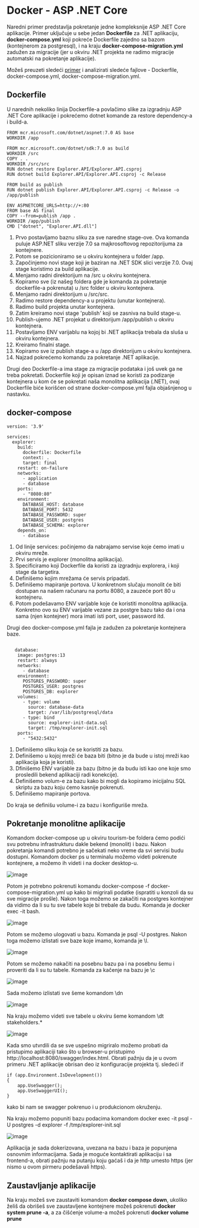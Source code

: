 # Docker - ASP .NET Core

Naredni primer predstavlja pokretanje jedne kompleksnije ASP .NET Core  aplikacije. Primer uključuje u sebe jedan <b>Dockerfile</b> za .NET aplikaciju, <b>docker-compose.yml</b> koji pokreće Dockerfile zajedno sa bazom (kontejnerom za postgresql), i na kraju <b>docker-compose-migration.yml</b> zadužen za migracije (jer u okviru .NET projekta ne radimo migracije automatski na pokretanje aplikacije).  

Možeš preuzeti sledeći <a href='#'>primer</a> i analizirati sledeće fajlove - Dockerfile, docker-compose.yml, docker-compose-migration.yml.  

## Dockerfile

U narednih nekoliko linija Dockerfile-a povlačimo slike za izgradnju ASP .NET Core aplikacije i pokrećemo dotnet komande za restore dependency-a i build-a.  

```code
FROM mcr.microsoft.com/dotnet/aspnet:7.0 AS base
WORKDIR /app

FROM mcr.microsoft.com/dotnet/sdk:7.0 as build
WORKDIR /src
COPY . .
WORKDIR /src/src
RUN dotnet restore Explorer.API/Explorer.API.csproj
RUN dotnet build Explorer.API/Explorer.API.csproj -c Release

FROM build as publish
RUN dotnet publish Explorer.API/Explorer.API.csproj -c Release -o /app/publish

ENV ASPNETCORE_URLS=http://+:80
FROM base AS final
COPY --from=publish /app .
WORKDIR /app/publish
CMD ["dotnet", "Explorer.API.dll"]
```
1. Prvo postavljamo baznu sliku za sve naredne stage-ove. Ova komanda puluje ASP.NET sliku verzije 7.0 sa majkrosoftovog repozitorijuma za kontejnere.  
2. Potom se pozicioniramo se u okviru kontejnera u folder /app.  
3. Započinjemo novi stage koji je baziran na .NET SDK slici verzije 7.0. Ovaj stage koristimo za build aplikacije.  
4. Menjamo radni direktorijum na /src u okviru kontejnera.  
5. Kopiramo sve (iz našeg foldera gde je komanda za pokretanje dockerfile-a pokrenuta) u /src folder u okviru kontejnera.  
6. Menjamo radni direktorijum u /src/src.  
7. Radimo restore dependency-a u projektu (unutar kontejnera).  
8. Radimo build projekta unutar kontejnera.
9. Zatim kreiramo novi stage 'publish' koji se zasniva na build stage-u.  
10. Publish-ujemo .NET projekat u direktorijum /app/publish u okviru kontejnera.
11. Postavljamo ENV varijablu na kojoj bi .NET aplikacija trebala da sluša u okviru kontejnera.  
12. Kreiramo finalni stage.  
13. Kopiramo sve iz publish stage-a u /app direktorijum u okviru kontejnera.  
14. Najzad pokrećemo komandu za pokretanje .NET aplikacije.

Drugi deo Dockerfile-a ima stage za migracije podataka i još uvek ga ne treba pokretati. Dockerfile koji je opisan iznad se koristi za podizanje kontejnera u kom će se pokretati naša monolitna aplikacija (.NET), ovaj Dockerfile biće korišćen od strane docker-compose.yml fajla objašnjenog u nastavku.  

## docker-compose

```code
version: '3.9'

services:
  explorer:
    build:
      dockerfile: Dockerfile
      context: .
      target: final
    restart: on-failure
    networks:
      - application
      - database
    ports:
      - "8080:80"
    environment:
      DATABASE_HOST: database
      DATABASE_PORT: 5432
      DATABASE_PASSWORD: super
      DATABASE_USER: postgres
      DATABASE_SCHEMA: explorer
    depends_on:
      - database
```

1. Od linije services: počinjemo da nabrajamo servise koje ćemo imati u okviru mreže. 
2. Prvi servis je explorer (monolitna aplikacija).  
3. Specificiramo koji Dockerfile da koristi za izgradnju explorera, i koji stage da targetira.  
4. Definišemo kojim mrežama će servis pripadati.  
5. Definišemo mapiranje portova. U konkretnom slučaju monolit će biti dostupan na našem računaru na portu 8080, a zauzeće port 80 u kontejneru.   
6. Potom podešavamo ENV varijable koje će koristiti monolitna aplikacija. Konkretno ovo su ENV varijable vezane za postgre bazu tako da i ona sama (njen kontejner) mora imati isti port, user, password itd.

Drugi deo docker-compose.yml fajla je zadužen za pokretanje kontejnera baze.

```code

   database:
    image: postgres:13
    restart: always
    networks:
      - database
    environment:
      POSTGRES_PASSWORD: super
      POSTGRES_USER: postgres
      POSTGRES_DB: explorer
    volumes:
      - type: volume
        source: database-data
        target: /var/lib/postgresql/data
      - type: bind
        source: explorer-init-data.sql
        target: /tmp/explorer-init.sql
    ports:
      - "5432:5432"
 ```

1. Definišemo sliku koja će se koristiti za bazu.  
2. Definišemo u kojoj mreži će baza biti (bitno je da bude u istoj mreži kao aplikacija koja je koristi).  
3. Dfinišemo ENV varijable za bazu (bitno je da budu isti kao one koje smo prosledili bekend aplikaciji radi konekcije).
4. Definišemo volum-e za bazu kako bi mogli da kopiramo inicijalnu SQL skriptu za bazu koju ćemo kasnije pokrenuti.
5. Definišemo mapiranje portova.  
   
Do kraja se definišu volume-i za bazu i konfiguriše mreža.

## Pokretanje monolitne aplikacije

Komandom docker-compose up u okviru tourism-be foldera ćemo podići svu potrebnu infrastrukturu dakle bekend (monolit) i bazu. Nakon pokretanja komandi potrebno je sačekati neko vreme da svi servisi budu dostupni. Komandom docker ps u terminalu možemo videti pokrenute kontejnere, a možemo ih videti i na docker desktop-u.

![image](https://github.com/lukaDoric/SOA/assets/57589408/5fed68d8-e5c6-4f27-9dd1-61242ce1b5c7)
  
Potom je potrebno pokrenuti komandu docker-compose -f docker-compose-migration.yml up kako bi migrirali podatke (ispratiti u konzoli da su sve migracije prošle). Nakon toga možemo se zakačiti na postgres kontejner da vidimo da li su tu sve tabele koje bi trebale da budu. Komanda je docker exec -it <ID-KONTEJNERA-ZA-BAZU> bash.  

![image](https://github.com/lukaDoric/SOA/assets/57589408/4c3deff8-1d15-420b-91c8-573dba8982fc)  

Potom se možemo ulogovati u bazu. Komanda je psql -U postgres. Nakon toga možemo izlistati sve baze koje imamo, komanda je \l.  

![image](https://github.com/lukaDoric/SOA/assets/57589408/d796672e-1dc8-4b81-bf38-e480d218ec1b)  

Potom se možemo nakačiti na posebnu bazu pa i na posebnu šemu i proveriti da li su tu tabele. Komanda za kačenje na bazu je \c <IME-BAZE>  

![image](https://github.com/lukaDoric/SOA/assets/57589408/6c42e006-0b60-4893-a9fb-6b8a72241db7)  

Sada možemo izlistati sve šeme komandom \dn  

![image](https://github.com/lukaDoric/SOA/assets/57589408/19d9b722-bccf-41f1-96f0-84c3f129a7a9)  

Na kraju možemo videti sve tabele u okviru šeme komandom \dt stakeholders.*  

![image](https://github.com/lukaDoric/SOA/assets/57589408/ebb46bcd-27a6-4c0f-b3a7-cc22d76fceea)  

Kada smo utvrdili da se sve uspešno migriralo možemo probati da pristupimo aplikaciji tako što u browser-u pristupimo http://localhost:8080/swagger/index.html. Obrati pažnju da je u ovom primeru .NET aplikacije obrisan deo iz konfiguracije projekta tj. sledeći if
```code
if (app.Environment.IsDevelopment())
{
    app.UseSwagger();
    app.UseSwaggerUI();
}
```
kako bi nam se swagger pokrenuo i u produkcionom okruženju.  

Na kraju možemo popuniti bazu podacima komandom docker exec -it <ID-KONTEJNERA-ZA-BAZU> psql -U postgres -d explorer -f /tmp/explorer-init.sql  

![image](https://github.com/lukaDoric/SOA/assets/57589408/d0856479-6c94-4711-abdb-cedf487ff09d)  

Aplikacija je sada dokerizovana, uvezana na bazu i baza je popunjena osnovnim informacijama. Sada je moguće kontaktirati aplikaciju i sa frontend-a, obrati pažnju na putanju koju gaćaš i da je http umesto https (jer nismo u ovom pirmeru podešavali https).

## Zaustavljanje aplikacije

Na kraju možeš sve zaustaviti komandom <b>docker compose down</b>, ukoliko želiš da obrišeš sve zaustavljene kontejnere možeš pokrenuti <b>docker system prune -a</b>, a za čišćenje volume-a možeš pokrenuti <b>docker volume prune</b>














